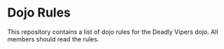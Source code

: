Dojo Rules
==========

This repository contains a list of dojo rules for the Deadly Vipers dojo.
All members should read the rules.
